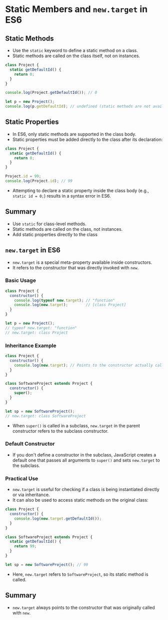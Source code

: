  # Static Members and `new.target` in ES6

## Static Methods

- Use the `static` keyword to define a static method on a class.
- Static methods are called on the class itself, not on instances.

```js
class Project {
  static getDefaultId() {
    return 0;
  }
}

console.log(Project.getDefaultId()); // 0

let p = new Project();
console.log(p.getDefaultId); // undefined (static methods are not available on instances)
```

## Static Properties

- In ES6, only static methods are supported in the class body.
- Static properties must be added directly to the class after its declaration:

```js
class Project {
  static getDefaultId() {
    return 0;
  }
}

Project.id = 99;
console.log(Project.id); // 99
```

- Attempting to declare a static property inside the class body (e.g., `static id = 0;`) results in a syntax error in ES6.

## Summary

- Use `static` for class-level methods.
- Static methods are called on the class, not instances.
- Add static properties directly to the class

## `new.target` in ES6

- `new.target` is a special meta-property available inside constructors.
- It refers to the constructor that was directly invoked with `new`.

### Basic Usage

```js
class Project {
  constructor() {
    console.log(typeof new.target); // "function"
    console.log(new.target);        // [class Project]
  }
}

let p = new Project();
// typeof new.target: "function"
// new.target: class Project
```

### Inheritance Example

```js
class Project {
  constructor() {
    console.log(new.target); // Points to the constructor actually called
  }
}

class SoftwareProject extends Project {
  constructor() {
    super();
  }
}

let sp = new SoftwareProject();
// new.target: class SoftwareProject
```

- When `super()` is called in a subclass, `new.target` in the parent constructor refers to the subclass constructor.

### Default Constructor

- If you don't define a constructor in the subclass, JavaScript creates a default one that passes all arguments to `super()` and sets `new.target` to the subclass.

### Practical Use

- `new.target` is useful for checking if a class is being instantiated directly or via inheritance.
- It can also be used to access static methods on the original class:

```js
class Project {
  constructor() {
    console.log(new.target.getDefaultId());
  }
}

class SoftwareProject extends Project {
  static getDefaultId() {
    return 99;
  }
}

let sp = new SoftwareProject(); // 99
```

- Here, `new.target` refers to `SoftwareProject`, so its static method is called.

## Summary

- `new.target` always points to the constructor that was originally called with `new`.